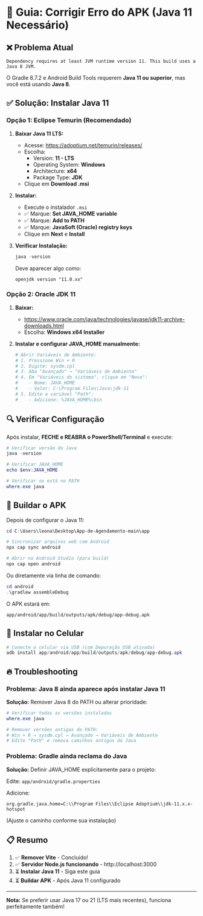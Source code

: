 # 🔧 Guia: Corrigir Erro do APK (Java 11 Necessário)

## ❌ Problema Atual
```
Dependency requires at least JVM runtime version 11. This build uses a Java 8 JVM.
```

O Gradle 8.7.2 e Android Build Tools requerem **Java 11 ou superior**, mas você está usando **Java 8**.

## ✅ Solução: Instalar Java 11

### Opção 1: Eclipse Temurin (Recomendado)

1. **Baixar Java 11 LTS:**
   - Acesse: https://adoptium.net/temurin/releases/
   - Escolha:
     * Version: **11 - LTS**
     * Operating System: **Windows**
     * Architecture: **x64**
     * Package Type: **JDK**
   - Clique em **Download .msi**

2. **Instalar:**
   - Execute o instalador `.msi`
   - ✅ Marque: **Set JAVA_HOME variable**
   - ✅ Marque: **Add to PATH**
   - ✅ Marque: **JavaSoft (Oracle) registry keys**
   - Clique em **Next** e **Install**

3. **Verificar Instalação:**
   ```powershell
   java -version
   ```
   Deve aparecer algo como:
   ```
   openjdk version "11.0.xx"
   ```

### Opção 2: Oracle JDK 11

1. **Baixar:**
   - https://www.oracle.com/java/technologies/javase/jdk11-archive-downloads.html
   - Escolha: **Windows x64 Installer**

2. **Instalar e configurar JAVA_HOME manualmente:**
   ```powershell
   # Abrir Variáveis de Ambiente:
   # 1. Pressione Win + R
   # 2. Digite: sysdm.cpl
   # 3. Aba "Avançado" → "Variáveis de Ambiente"
   # 4. Em "Variáveis do sistema", clique em "Novo":
   #    - Nome: JAVA_HOME
   #    - Valor: C:\Program Files\Java\jdk-11
   # 5. Edite a variável "Path":
   #    - Adicione: %JAVA_HOME%\bin
   ```

## 🔍 Verificar Configuração

Após instalar, **FECHE e REABRA o PowerShell/Terminal** e execute:

```powershell
# Verificar versão do Java
java -version

# Verificar JAVA_HOME
echo $env:JAVA_HOME

# Verificar se está no PATH
where.exe java
```

## 🚀 Buildar o APK

Depois de configurar o Java 11:

```powershell
cd C:\Users\leona\Desktop\App-de-Agendamento-main\app

# Sincronizar arquivos web com Android
npx cap sync android

# Abrir no Android Studio (para build)
npx cap open android
```

Ou diretamente via linha de comando:

```powershell
cd android
.\gradlew assembleDebug
```

O APK estará em:
```
app/android/app/build/outputs/apk/debug/app-debug.apk
```

## 📱 Instalar no Celular

```powershell
# Conecte o celular via USB (com Depuração USB ativada)
adb install app/android/app/build/outputs/apk/debug/app-debug.apk
```

## 🔥 Troubleshooting

### Problema: Java 8 ainda aparece após instalar Java 11

**Solução:** Remover Java 8 do PATH ou alterar prioridade:

```powershell
# Verificar todas as versões instaladas
where.exe java

# Remover versões antigas do PATH:
# Win + R → sysdm.cpl → Avançado → Variáveis de Ambiente
# Edite "Path" e remova caminhos antigos do Java
```

### Problema: Gradle ainda reclama do Java

**Solução:** Definir JAVA_HOME explicitamente para o projeto:

Edite: `app/android/gradle.properties`

Adicione:
```properties
org.gradle.java.home=C:\\Program Files\\Eclipse Adoptium\\jdk-11.x.x-hotspot
```

(Ajuste o caminho conforme sua instalação)

## 📋 Resumo

1. ✅ **Remover Vite** - Concluído!
2. ✅ **Servidor Node.js funcionando** - http://localhost:3000
3. ⏳ **Instalar Java 11** - Siga este guia
4. ⏳ **Buildar APK** - Após Java 11 configurado

---

**Nota:** Se preferir usar Java 17 ou 21 (LTS mais recentes), funciona perfeitamente também!

